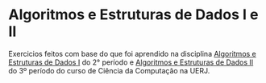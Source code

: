 # Algoritmos e Estruturas de Dados I e II
Exercicios feitos com base do que foi aprendido na disciplina [Algoritmos e Estruturas de Dados I](http://www.ementario.uerj.br/ementa.php?cdg_disciplina=10820) do 2° período e [Algoritmos e Estruturas de Dados II](http://www.ementario.uerj.br/ementa.php?cdg_disciplina=10823) do 3º período do curso de Ciência da Computação na UERJ.